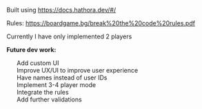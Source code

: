 Built using https://docs.hathora.dev/#/

Rules: https://boardgame.bg/break%20the%20code%20rules.pdf

Currently I have only implemented 2 players

<strong>Future dev work:</strong> <br>
<ul>
  Add custom UI<br>
  Improve UX/UI to improve user experience<br>
  Have names instead of user IDs<br>
  Implement 3-4 player mode<br>
  Integrate the rules<br>
  Add further validations<br>
</ul>
